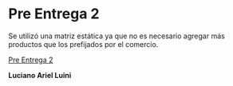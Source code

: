 # Pre Entrega 2
Se utilizó una matriz estática ya que no es necesario agregar más productos que los prefijados por el comercio.

[Pre Entrega 2](https://lucianoluini.github.io/JSLucianoLuini/)

**Luciano Ariel Luini**
